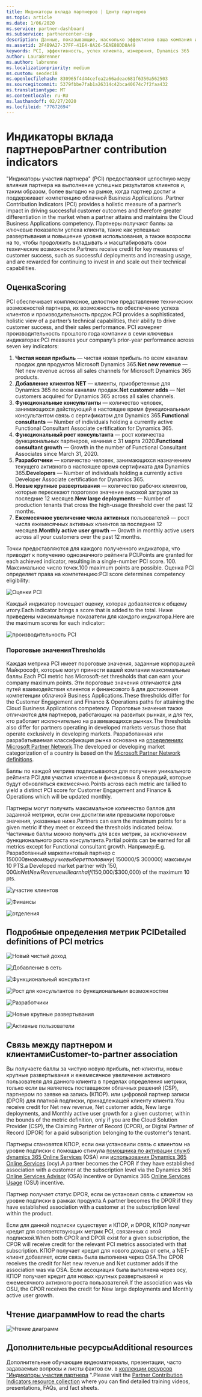 ```yaml
---
title: Индикаторы вклада партнеров | Центр партнеров
ms.topic: article
ms.date: 1/06/2020
ms.service: partner-dashboard
ms.subservice: partnercenter-csp
description: Данные, показывающие, насколько эффективно ваша компания использует возможности Dynamics 365 Customer Engagement или Dynamics 365 Finance and Operations.
ms.assetid: 2F4B9A27-37FF-41E4-8A26-5EAE88DD8A49
keywords: PCI, эффективность, успех клиента, измерения, Dynamics 365
author: LauraBrenner
ms.author: labrenne
ms.localizationpriority: medium
ms.custom: seodec18
ms.openlocfilehash: 830965f4d44cefea2a66adeac681f6350a562503
ms.sourcegitcommit: 5379fbbe7fab1a26314c42bca40674c7f2faa432
ms.translationtype: MT
ms.contentlocale: ru-RU
ms.lasthandoff: 02/27/2020
ms.locfileid: "77672694"
---
```

# <a name="partner-contribution-indicators"></a><span data-ttu-id="ff106-104">Индикаторы вклада партнеров</span><span class="sxs-lookup"><span data-stu-id="ff106-104">Partner contribution indicators</span></span>

<span data-ttu-id="ff106-105">"Индикаторы участия партнера" (PCI) предоставляют целостную меру влияния партнера на выполнение успешных результатов клиентов и, таким образом, более выгодно на рынке, когда партнер достиг и поддерживает компетенцию облачной Business Applications .</span><span class="sxs-lookup"><span data-stu-id="ff106-105">Partner Contribution Indicators (PCI) provides a holistic measure of a partner’s impact in driving successful customer outcomes and therefore greater differentiation in the market when a partner attains and maintains the Cloud Business Applications competency.</span></span> <span data-ttu-id="ff106-106">Партнеры получают баллы за ключевые показатели успеха клиента, такие как успешные развертывания и повышение уровня использования, а также возросли на то, чтобы продолжить вкладывать и масштабировать свои технические возможности.</span><span class="sxs-lookup"><span data-stu-id="ff106-106">Partners receive credit for key measures of customer success, such as successful deployments and increasing usage, and are rewarded for continuing to invest in and scale out their technical capabilities.</span></span>

## <a name="scoring"></a><span data-ttu-id="ff106-107">Оценка</span><span class="sxs-lookup"><span data-stu-id="ff106-107">Scoring</span></span>

<span data-ttu-id="ff106-108">PCI обеспечивает комплексное, целостное представление технических возможностей партнера, их возможность по обеспечению успеха клиентов и производительность продаж.</span><span class="sxs-lookup"><span data-stu-id="ff106-108">PCI provides a sophisticated, holistic view of a partner’s technical capabilities, their ability to drive customer success, and their sales performance.</span></span> <span data-ttu-id="ff106-109">PCI измеряет производительность прошлого года компании в семи ключевых индикаторах:</span><span class="sxs-lookup"><span data-stu-id="ff106-109">PCI measures your company’s prior-year performance across seven key indicators:</span></span>

1. <span data-ttu-id="ff106-110">**Чистая новая прибыль** — чистая новая прибыль по всем каналам продаж для продуктов Microsoft Dynamics 365.</span><span class="sxs-lookup"><span data-stu-id="ff106-110">**Net new revenue** — Net new revenue across all sales channels for Microsoft Dynamics 365 products.</span></span>
2. <span data-ttu-id="ff106-111">**Добавление клиентов NET** — клиенты, приобретенные для Dynamics 365 по всем каналам продаж.</span><span class="sxs-lookup"><span data-stu-id="ff106-111">**Net customer adds** — Net customers acquired for Dynamics 365 across all sales channels.</span></span>
3. <span data-ttu-id="ff106-112">**Функциональные консультанты** — количество человек, занимающихся действующей в настоящее время функциональным консультантом связь с сертификатом для Dynamics 365.</span><span class="sxs-lookup"><span data-stu-id="ff106-112">**Functional consultants** — Number of individuals holding a currently active Functional Consultant Associate certification for Dynamics 365.</span></span>
4. <span data-ttu-id="ff106-113">**Функциональный рост консультанта** — рост количества функциональных партнеров, начиная с 31 марта 2020.</span><span class="sxs-lookup"><span data-stu-id="ff106-113">**Functional consultant growth** — Growth in the number of Functional Consultant Associates since March 31, 2020.</span></span>
5. <span data-ttu-id="ff106-114">**Разработчики** — количество человек, занимающихся назначением текущего активного в настоящее время сертификата для Dynamics 365.</span><span class="sxs-lookup"><span data-stu-id="ff106-114">**Developers** — Number of individuals holding a currently active Developer Associate certification for Dynamics 365.</span></span>
6. <span data-ttu-id="ff106-115">**Новые крупные развертывания** — количество рабочих клиентов, которые пересекают пороговое значение высокой загрузки за последние 12 месяцев.</span><span class="sxs-lookup"><span data-stu-id="ff106-115">**New large deployments** — Number of production tenants that cross the high-usage threshold over the past 12 months.</span></span>
7. <span data-ttu-id="ff106-116">**Ежемесячное увеличение числа активных** пользователей — рост числа ежемесячных активных клиентов за последние 12 месяцев.</span><span class="sxs-lookup"><span data-stu-id="ff106-116">**Monthly active user growth** — Growth in monthly active users across all your customers over the past 12 months.</span></span>

<span data-ttu-id="ff106-117">Точки предоставляются для каждого полученного индикатора, что приводит к получению однозначного рейтинга PCI.</span><span class="sxs-lookup"><span data-stu-id="ff106-117">Points are granted for each achieved indicator, resulting in a single-number PCI score.</span></span> <span data-ttu-id="ff106-118">100. Максимальное число точек.</span><span class="sxs-lookup"><span data-stu-id="ff106-118">100 maximum points are possible.</span></span> <span data-ttu-id="ff106-119">Оценка PCI определяет права на компетенцию:</span><span class="sxs-lookup"><span data-stu-id="ff106-119">PCI score determines competency eligibility:</span></span>

![Оценки PCI](images/pcinew1.png)

<span data-ttu-id="ff106-121">Каждый индикатор помещает оценку, которая добавляется к общему итогу.</span><span class="sxs-lookup"><span data-stu-id="ff106-121">Each indicator brings a score that is added to the total.</span></span> <span data-ttu-id="ff106-122">Ниже приведены максимальные показатели для каждого индикатора.</span><span class="sxs-lookup"><span data-stu-id="ff106-122">Here are the maximum scores for each indicator:</span></span>

![производительность PCI](images/pci/perfnew.png)

### <a name="thresholds"></a><span data-ttu-id="ff106-124">Пороговые значения</span><span class="sxs-lookup"><span data-stu-id="ff106-124">Thresholds</span></span>

<span data-ttu-id="ff106-125">Каждая метрика PCI имеет пороговые значения, заданные корпорацией Майкрософт, которые могут принести вашей компании максимальные баллы.</span><span class="sxs-lookup"><span data-stu-id="ff106-125">Each PCI metric has Microsoft-set thresholds that can earn your company maximum points.</span></span> <span data-ttu-id="ff106-126">Эти пороговые значения отличаются для путей взаимодействия клиентов и финансового & для достижения компетенции облачной Business Applications.</span><span class="sxs-lookup"><span data-stu-id="ff106-126">These thresholds differ for the Customer Engagement and Finance & Operations paths for attaining the Cloud Business Applications competency.</span></span> <span data-ttu-id="ff106-127">Пороговые значения также отличаются для партнеров, работающих на развитых рынках, и для тех, кто работает исключительно на развивающихся рынках.</span><span class="sxs-lookup"><span data-stu-id="ff106-127">The thresholds also differ for partners operating in developed markets versus those that operate exclusively in developing markets.</span></span>  <span data-ttu-id="ff106-128">Разработанная или разрабатываемая классификация рынка основана на [определениях Microsoft Partner Network](https://assetsprod.microsoft.com/mpn/mpn-developed-and-developing-countries.pdf).</span><span class="sxs-lookup"><span data-stu-id="ff106-128">The developed or developing market categorization of a country is based on the [Microsoft Partner Network definitions](https://assetsprod.microsoft.com/mpn/mpn-developed-and-developing-countries.pdf).</span></span>

<span data-ttu-id="ff106-129">Баллы по каждой метрике подписываются для получения уникального рейтинга PCI для участия клиентов и финансовых & операций, которые будут обновляться ежемесячно.</span><span class="sxs-lookup"><span data-stu-id="ff106-129">Points across each metric are tallied to yield a distinct PCI score for Customer Engagement and Finance & Operations which will be updated monthly.</span></span>

<span data-ttu-id="ff106-130">Партнеры могут получить максимальное количество баллов для заданной метрики, если они достигли или превысили пороговые значения, указанные ниже.</span><span class="sxs-lookup"><span data-stu-id="ff106-130">Partners can earn the maximum points for a given metric if they meet or exceed the thresholds indicated below.</span></span> <span data-ttu-id="ff106-131">Частичные баллы можно получить для всех метрик, за исключением функционального роста консультанта.</span><span class="sxs-lookup"><span data-stu-id="ff106-131">Partial points can be earned for all metrics except for Functional consultant growth.</span></span> <span data-ttu-id="ff106-132">Например:</span><span class="sxs-lookup"><span data-stu-id="ff106-132">E.g.</span></span> <span data-ttu-id="ff106-133">Разработанный маркетинговый партнер с $150 000 в новом выручке выберет половину ($ 150000/$ 300000) максимум 10 PTS.</span><span class="sxs-lookup"><span data-stu-id="ff106-133">a Developed market partner with $150,000 in Net New Revenue will earn half ($150,000/$300,000) of the maximum 10 pts.</span></span> 

![участие клиентов](images/pci/custengagethresh.png)

![Финансы](images/pci/table_2.png
)

![отделения](images/pci/table_3.png)

## <a name="detailed-definitions-of-pci-metrics"></a><span data-ttu-id="ff106-137">Подробные определения метрик PCI</span><span class="sxs-lookup"><span data-stu-id="ff106-137">Detailed definitions of PCI metrics</span></span>

![Новый чистый доход](images/pci/netnewrevenue.png)

![Добавление в сеть](images/pci/netadds.png)

![Функциональный консультант](images/pci/funcconsult.png)

![Рост для консультантов по функциональным возможностям](images/pci/funcgrowth2.png)

![Разработчики](images/pci/developers.png) 

![Новые крупные развертывания](images/pci/largedeploy.png) 

![Активные пользователи](images/pci/activeusers.png)



## <a name="customer-to-partner-association"></a><span data-ttu-id="ff106-145">Связь между партнером и клиентами</span><span class="sxs-lookup"><span data-stu-id="ff106-145">Customer-to-partner association</span></span>

<span data-ttu-id="ff106-146">Вы получаете баллы за чистую новую прибыль, net-клиенты, новые крупные развертывания и ежемесячное увеличение активного пользователя для данного клиента в пределах определения метрики, только если вы являетесь поставщиком облачных решений (CSP), партнером по заявке на запись (КПОР). или цифровой партнер записи (DPOR) для платной подписки, принадлежащей клиенту клиента.</span><span class="sxs-lookup"><span data-stu-id="ff106-146">You receive credit for Net new revenue, Net customer adds, New large deployments, and Monthly active user growth for a given customer, within the bounds of the metric definition, only if you are the Cloud Solution Provider (CSP), the Claiming Partner of Record (CPOR), or Digital Partner of Record (DPOR) for a paid subscription belonging to the customer's tenant.</span></span>

<span data-ttu-id="ff106-147">Партнеры становятся КПОР, если они установили связь с клиентом на уровне подписки с помощью стимула [помощника по активации служб dynamics 365 Online Services](https://support.microsoft.com/en-us/help/4501560/online-services-advisor-osa-sell-incentives-faq) (OSA) или [использования Dynamics 365 Online Services](https://support.microsoft.com/en-us/help/4489988/online-services-usage-osu-incentives-faq) (осу).</span><span class="sxs-lookup"><span data-stu-id="ff106-147">A partner becomes the CPOR if they have established association with a customer at the subscription level via the Dynamics 365 [Online Services Advisor](https://support.microsoft.com/en-us/help/4501560/online-services-advisor-osa-sell-incentives-faq) (OSA) incentive or Dynamics 365 [Online Services Usage](https://support.microsoft.com/en-us/help/4489988/online-services-usage-osu-incentives-faq) (OSU) incentive.</span></span>

<span data-ttu-id="ff106-148">Партнер получает статус DPOR, если он установил связь с клиентом на уровне подписки в рамках продукта.</span><span class="sxs-lookup"><span data-stu-id="ff106-148">A partner becomes the DPOR if they have established association with a customer at the subscription level within the product.</span></span>

<span data-ttu-id="ff106-149">Если для данной подписки существует и КПОР, и DPOR, КПОР получит кредит для соответствующих метрик PCI, связанных с этой подпиской.</span><span class="sxs-lookup"><span data-stu-id="ff106-149">When both CPOR and DPOR exist for a given subscription, the CPOR will receive credit for the relevant PCI metrics associated with that subscription.</span></span> <span data-ttu-id="ff106-150">КПОР получает кредит для нового дохода от сети, а NET-клиент добавляет, если связь была выполнена через OSA.</span><span class="sxs-lookup"><span data-stu-id="ff106-150">The CPOR receives the credit for Net new revenue and Net customer adds if the association was via OSA.</span></span> <span data-ttu-id="ff106-151">Если ассоциация была выполнена через осу, КПОР получает кредит для новых крупных развертываний и ежемесячного активного роста пользователей.</span><span class="sxs-lookup"><span data-stu-id="ff106-151">If the association was via OSU, the CPOR receives the credit for New large deployments and Monthly active user growth.</span></span> 

## <a name="how-to-read-the-charts"></a><span data-ttu-id="ff106-152">Чтение диаграмм</span><span class="sxs-lookup"><span data-stu-id="ff106-152">How to read the charts</span></span>

![Чтение диаграмм](images/pci/howto.png)

## <a name="additional-resources"></a><span data-ttu-id="ff106-154">Дополнительные ресурсы</span><span class="sxs-lookup"><span data-stu-id="ff106-154">Additional resources</span></span>

<span data-ttu-id="ff106-155">Дополнительные обучающие видеоматериалы, презентации, часто задаваемые вопросы и листы фактов см. в [коллекции ресурсов "Индикаторы участия партнера](https://aka.ms/pcilearn) ".</span><span class="sxs-lookup"><span data-stu-id="ff106-155">Please visit the [Partner Contribution Indicators resource collection](https://aka.ms/pcilearn) where you can find detailed training videos, presentations, FAQs, and fact sheets.</span></span> 




